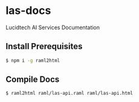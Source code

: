 # las-docs
Lucidtech AI Services Documentation

## Install Prerequisites

```bash
$ npm i -g raml2html
```

## Compile Docs

```bash
$ raml2html raml/las-api.raml raml/las-api.html
```
